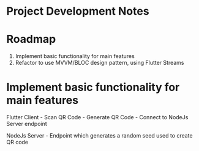 # Project Development Notes 

# Roadmap
1. Implement basic functionality for main features
2. Refactor to use MVVM/BLOC design pattern, using Flutter Streams
    
# Implement basic functionality for main features

Flutter Client
    - Scan QR Code
    - Generate QR Code
    - Connect to NodeJs Server endpoint 

NodeJs Server
    -  Endpoint which generates a random seed used to create QR code

